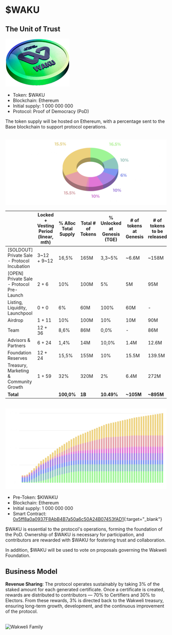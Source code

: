 # $WAKU

## The Unit of Trust

<img src="../assets/waku.png" alt="Waku" width="200px"/>

- Token: $WAKU
- Blockchain: Ethereum
- Initial supply: 1 000 000 000
- Protocol: Proof of Democracy (PoD)


The token supply will be hosted on Ethereum, with a percentage sent to the Base blockchain to support protocol operations.

<br />![Tokenomics](assets/tokenomics.png) <br />
  
| | Locked + Vesting Period (linear, mth) | % Alloc Total Supply | Total # of Tokens | % Unlocked at Genesis (TGE) | # of tokens at Genesis | # of tokens to be released |
| ------ | ------ | ------ | ------ | ------ | ------ | ------ |
| [SOLDOUT] Private Sale - Protocol Incubation | 3~12 <br/>+ 9~12 | 16,5% | 165M | 3,3~5% | ~6.6M | ~158M |
| [OPEN]  Private Sale - Protocol Pre-Launch | 2 + 6 | 10% | 100M | 5% | 5M | 95M |
| Listing, Liquidity, Launchpool | 0 + 0 | 6% | 60M | 100% | 60M | - |
| Airdrop | 1 + 11 | 10% | 100M | 10% | 10M | 90M |
| Team | 12 + 36 | 8,6% | 86M | 0,0% | - | 86M |
| Advisors & Partners | 6 + 24 | 1,4% | 14M | 10,0% | 1.4M | 12.6M |
| Foundation Reserves | 12 + 24 | 15,5% | 155M | 10% | 15.5M | 139.5M |
| Treasury, Marketing & Community Growth | 1 + 59 | 32% | 320M | 2% | 6.4M | 272M |
| **Total** | | **100,0%** | **1B** | **10.49%** | **~105M** | **~895M** |
 
<br />![Curve](assets/curve.png) <br />

- Pre-Token: $KIWAKU
- Blockchain: Ethereum
- Initial supply: 1 000 000 000
- Smart Contract: [0x5ff8a0a0937F8AbB4B7a50a6c50A24B07453fAD1](https://etherscan.io/address/0x5ff8a0a0937F8AbB4B7a50a6c50A24B07453fAD1){:target="_blank"}

$WAKU is essential to the protocol's operations, forming the foundation of the PoD. Ownership of $WAKU is necessary for participation, and contributors are rewarded with $WAKU for fostering trust and collaboration.

In addition, $WAKU will be used to vote on proposals governing the Wakweli Foundation.

## Business Model

**Revenue Sharing**: The protocol operates sustainably by taking 3% of the staked amount for each generated certificate. Once a certificate is created, rewards are distributed to contributors — 70% to Certifiers and 30% to Electors. From these rewards, 3% is directed back to the Wakweli treasury, ensuring long-term growth, development, and the continuous improvement of the protocol.

<br />![Wakweli Family](assets/characters/all-characters.png)